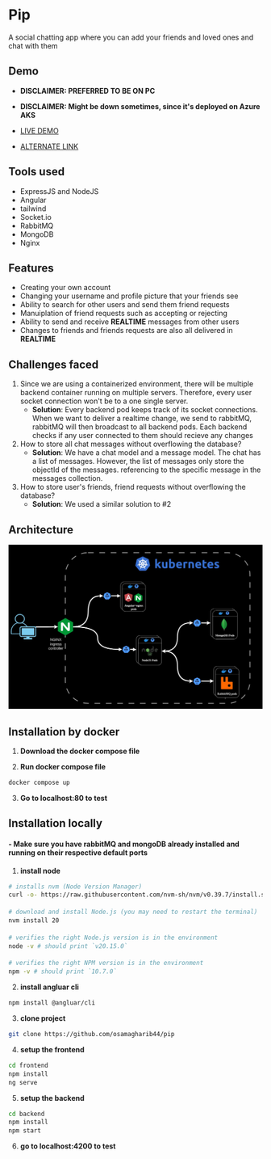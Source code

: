 # Pip

A social chatting app where you can add your friends and loved ones and chat with them

## Demo

- **DISCLAIMER: PREFERRED TO BE ON PC**
- **DISCLAIMER: Might be down sometimes, since it's deployed on Azure AKS**

- [LIVE DEMO](http://www.pip-app.xyz)
- [ALTERNATE LINK](http://172.213.196.241)


## Tools used

-   ExpressJS and NodeJS
-   Angular
-   tailwind
-   Socket.io
-   RabbitMQ
-   MongoDB
-   Nginx

## Features

-   Creating your own account
-   Changing your username and profile picture that your friends see
-   Ability to search for other users and send them friend requests
-   Manuiplation of friend requests such as accepting or rejecting
-   Ability to send and receive **REALTIME** messages from other users
-   Changes to friends and friends requests are also all delivered in **REALTIME**

## Challenges faced 
1. Since we are using a containerized environment, there will be multiple backend container running on multiple servers. Therefore, every user socket connection won't be to a one single server.
    - **Solution**: Every backend pod keeps track of its socket connections. When we want to deliver a realtime change, we send to rabbitMQ, rabbitMQ will then broadcast to all backend pods. Each backend checks if any user connected to them should recieve any changes
2. How to store all chat messages without overflowing the database?
    - **Solution**: We have a chat model and a message model. The chat has a list of messages. However, the list of messages only store the objectId of the messages. referencing to the specific message in the messages collection.
3. How to store user's friends, friend requests without overflowing the database?
    - **Solution**: We used a similar solution to #2

## Architecture
![image info](./architecture.jpg)


## Installation by docker

1.   **Download the docker compose file**

2.  **Run docker compose file**

```bash
docker compose up
```

3. **Go to localhost:80 to test**

## Installation locally

#### - Make sure you have rabbitMQ and mongoDB already installed and running on their respective default ports

1.   **install node**

```bash
# installs nvm (Node Version Manager)
curl -o- https://raw.githubusercontent.com/nvm-sh/nvm/v0.39.7/install.sh | bash

# download and install Node.js (you may need to restart the terminal)
nvm install 20

# verifies the right Node.js version is in the environment
node -v # should print `v20.15.0`

# verifies the right NPM version is in the environment
npm -v # should print `10.7.0`
```

2.   **install angluar cli**

```bash
npm install @angluar/cli
```

3.   **clone project**

```bash
git clone https://github.com/osamagharib44/pip
```

4.   **setup the frontend**

```bash
cd frontend
npm install
ng serve
```

5.   **setup the backend**

```bash
cd backend
npm install
npm start
```

6. **go to localhost:4200 to test**
